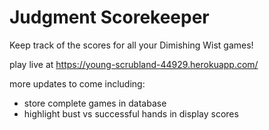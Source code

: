 # Judgment Scorekeeper

Keep track of the scores for all your Dimishing Wist games!

play live at https://young-scrubland-44929.herokuapp.com/

more updates to come including:
- store complete games in database
- highlight bust vs successful hands in display scores
